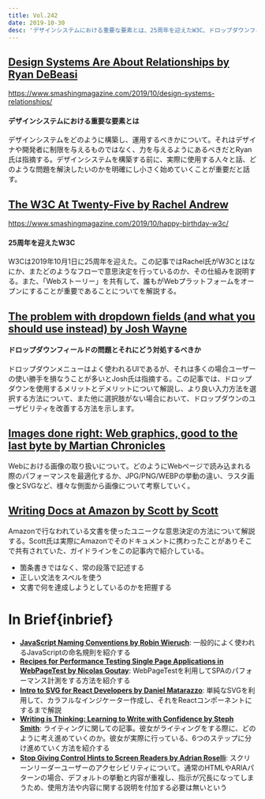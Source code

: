 ```yaml
---
title: Vol.242
date: 2019-10-30
desc: 'デザインシステムにおける重要な要素とは、25周年を迎えたW3C、ドロップダウンフィールドの問題とそれにどう対処するべきか、ほか計10リンク'
---
```


## [Design Systems Are About Relationships by Ryan DeBeasi](https://www.smashingmagazine.com/2019/10/design-systems-relationships/)
https://www.smashingmagazine.com/2019/10/design-systems-relationships/

#### デザインシステムにおける重要な要素とは
デザインシステムをどのように構築し、運用するべきかについて。それはデザイナや開発者に制限を与えるものではなく、力を与えるようにあるべきだとRyan氏は指摘する。デザインシステムを構築する前に、実際に使用する人々と話、どのような問題を解決したいのかを明確にし小さく始めていくことが重要だと話す。

## [The W3C At Twenty-Five by Rachel Andrew](https://www.smashingmagazine.com/2019/10/happy-birthday-w3c/)
https://www.smashingmagazine.com/2019/10/happy-birthday-w3c/

#### 25周年を迎えたW3C
W3Cは2019年10月1日に25周年を迎えた。この記事ではRachel氏がW3Cとはなにか、またどのようなフローで意思決定を行っているのか、その仕組みを説明する。また、「Webストーリー」を共有して、誰もがWebプラットフォームをオープンにすることが重要であることについてを解説する。

## [The problem with dropdown fields (and what you should use instead) by Josh Wayne](https://designsmarts.co/the-problem-with-dropdowns/)

#### ドロップダウンフィールドの問題とそれにどう対処するべきか
ドロップダウンメニューはよく使われるUIであるが、それは多くの場合ユーザーの使い勝手を損なうことが多いとJosh氏は指摘する。この記事では、ドロップダウンを使用するメリットとデメリットについて解説し、より良い入力方法を選択する方法について、また他に選択肢がない場合において、ドロップダウンのユーザビリティを改善する方法を示します。

## [Images done right: Web graphics, good to the last byte by Martian Chronicles](https://evilmartians.com/chronicles/images-done-right-web-graphics-good-to-the-last-byte-optimization-techniques)

Webにおける画像の取り扱いについて。どのようにWebページで読み込まれる際のパフォーマンスを最適化するか、JPG/PNG/WEBPの挙動の違い、ラスタ画像とSVGなど、様々な側面から画像について考察していく。

## [Writing Docs at Amazon by Scott by Scott](https://blog.usejournal.com/writing-docs-at-amazon-e025808616bd)

Amazonで行なわれている文書を使ったユニークな意思決定の方法について解説する。Scott氏は実際にAmazonでそのドキュメントに携わったことがありそこで共有されていた、ガイドラインをこの記事内で紹介している。

- 箇条書きではなく、常の段落で記述する
- 正しい文法をスペルを使う
- 文書で何を達成しようとしているのかを把握する

# In Brief{inbrief}
- [**JavaScript Naming Conventions by Robin Wieruch**](https://www.robinwieruch.de/javascript-naming-conventions): 一般的によく使われるJavaScriptの命名規則を紹介する
- [**Recipes for Performance Testing Single Page Applications in WebPageTest by Nicolas Goutay**](https://css-tricks.com/recipes-for-performance-testing-single-page-applications-in-webpagetest/): WebPageTestを利用してSPAのパフォーマンス計測をする方法を紹介する
- [**Intro to SVG for React Developers by Daniel Matarazzo**](https://able.bio/dbmzzo/intro-to-svg-for-react-developers--56cmmcy): 単純なSVGを利用して、カラフルなインジケーター作成し、それをReactコンポーネントにするまで解説
- [**Writing is Thinking: Learning to Write with Confidence by Steph Smith**](https://blog.stephsmith.io/learning-to-write-with-confidence/): ライティングに関しての記事。彼女がライティングをする際に、どのように考え進めていくのか。彼女が実際に行っている、6つのステップに分け進めていく方法を紹介する
- [**Stop Giving Control Hints to Screen Readers by Adrian Roselli**](https://adrianroselli.com/2019/10/stop-giving-control-hints-to-screen-readers.html): スクリーンリーダーユーザーのアクセシビリティについて。通常のHTMLやARIAパターンの場合、デフォルトの挙動と内容が重複し、指示が冗長になってしまうため、使用方法や内容に関する説明を付加する必要は無いという

